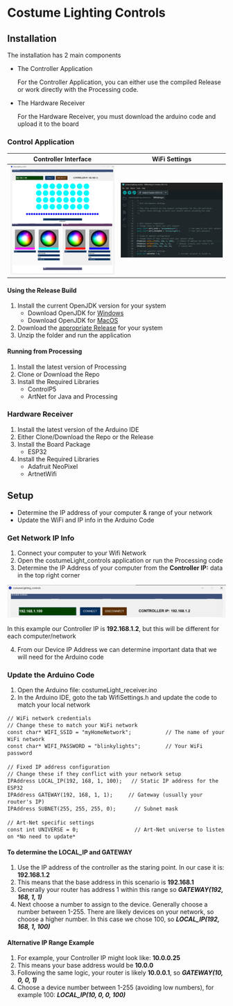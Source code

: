 # Costume Lighting Controls


## Installation

The installation has 2 main components

- The Controller Application

    For the Controller Application, you can either use the compiled Release or work directly with the Processing code.

- The Hardware Receiver

    For the Hardware Receiver, you must download the arduino code and upload it to the board


### Control Application

| Controller Interface | WiFi Settings |
|:-------------------:|:-------------:|
| <img src="images/CostumeController.png" width="400"> | <img src="images/WifiSettings.png" width="400"> |

#### Using the Release Build
1. Install the current OpenJDK version for your system
    - Download OpenJDK for [Windows](https://adoptium.net/temurin/releases/?os=windows&arch=x64&package=jdk)
    - Download OpenJDK for [MacOS](https://adoptium.net/temurin/releases/?os=mac&arch=aarch64&package=jdk)
2. Download the [appropriate Release](https://github.com/socialbodylab/operaInterface-make/releases/tag/1.0.0) for your system
3. Unzip the folder and run the application

#### Running from Processing
1. Install the latest version of Processing
2. Clone or Download the Repo
3. Install the Required Libraries
   - ControlP5
   - ArtNet for Java and Processing 
 
### Hardware Receiver
1. Install the latest version of the Arduino IDE
2. Either Clone/Download the Repo or the Release
3. Install the Board Package
    - ESP32
4. Install the Required Libraries
    - Adafruit NeoPixel
    - ArtnetWifi


## Setup
- Determine the IP address of your computer & range of your network
- Update the WiFi and IP info in the Arduino Code


### Get Network IP Info
1. Connect your computer to your Wifi Network 
2. Open the costumeLight_controls application or run the Processing code
3. Determine the IP Address of your computer from the **Controller IP:** data in the top right corner

<img src="images/ControllerIP.png" alt="Controller IP Display" width="800">

In this example our Controller IP is **192.168.1.2**, but this will be different for each computer/network

4. From our Device IP Address we can determine important data that we will need for the Arduino code

### Update the Arduino Code
1. Open the Arduino file: costumeLight_receiver.ino
2. In the Arduino IDE, goto the tab WifiSettings.h and update the code to match your local network
```arduino
// WiFi network credentials
// Change these to match your WiFi network
const char* WIFI_SSID = "myHomeNetwork";           // The name of your WiFi network
const char* WIFI_PASSWORD = "blinkylights";        // Your WiFi password

// Fixed IP address configuration
// Change these if they conflict with your network setup
IPAddress LOCAL_IP(192, 168, 1, 100);   // Static IP address for the ESP32
IPAddress GATEWAY(192, 168, 1, 1);     // Gateway (usually your router's IP)
IPAddress SUBNET(255, 255, 255, 0);      // Subnet mask  

// Art-Net specific settings
const int UNIVERSE = 0;                  // Art-Net universe to listen on *No need to update*
```
#### To determine the **LOCAL_IP** and **GATEWAY**
1. Use the IP address of the controller as the staring point. In our case it is: **192.168.1.2**
2. This means that the base address in this scenario is **192.168.1**
3. Generally your router has address 1 within this range so ***GATEWAY(192, 168, 1, 1)***
4. Next choose a number to assign to the device. Generally choose a number
    between 1-255. There are likely devices on your network, so choose a higher number.
    In this case we chose 100, so ***LOCAL_IP(192, 168, 1, 100)***

#### Alternative IP Range Example
1. For example, your Controller IP might look like: **10.0.0.25**
2. This means your base address would be **10.0.0**
3. Following the same logic, your router is likely **10.0.0.1**, so ***GATEWAY(10, 0, 0, 1)***
 4. Choose a device number between 1-255 (avoiding low numbers), 
    for example 100: ***LOCAL_IP(10, 0, 0, 100)***


